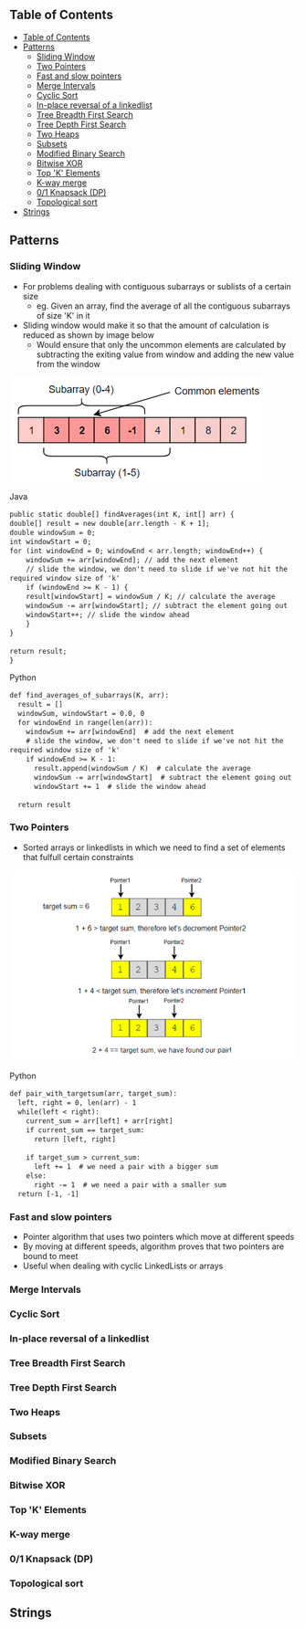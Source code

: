 ## Table of Contents
- [Table of Contents](#table-of-contents)
- [Patterns](#patterns)
  - [Sliding Window](#sliding-window)
  - [Two Pointers](#two-pointers)
  - [Fast and slow pointers](#fast-and-slow-pointers)
  - [Merge Intervals](#merge-intervals)
  - [Cyclic Sort](#cyclic-sort)
  - [In-place reversal of a linkedlist](#in-place-reversal-of-a-linkedlist)
  - [Tree Breadth First Search](#tree-breadth-first-search)
  - [Tree Depth First Search](#tree-depth-first-search)
  - [Two Heaps](#two-heaps)
  - [Subsets](#subsets)
  - [Modified Binary Search](#modified-binary-search)
  - [Bitwise XOR](#bitwise-xor)
  - [Top 'K' Elements](#top-k-elements)
  - [K-way merge](#k-way-merge)
  - [0/1 Knapsack (DP)](#01-knapsack-dp)
  - [Topological sort](#topological-sort)
- [Strings](#strings)


## Patterns

### Sliding Window
- For problems dealing with contiguous subarrays or sublists of a certain size
  - eg. Given an array, find the average of all the contiguous subarrays of size 'K' in it
- Sliding window would make it so that the amount of calculation is reduced as shown by image below
  - Would ensure that only the uncommon elements are calculated by subtracting the exiting value from window and adding the new value from the window

![Alt text](../images/sliding-window.PNG?raw=true "Sliding Window")

Java
```
public static double[] findAverages(int K, int[] arr) {
double[] result = new double[arr.length - K + 1];
double windowSum = 0;
int windowStart = 0;
for (int windowEnd = 0; windowEnd < arr.length; windowEnd++) {
    windowSum += arr[windowEnd]; // add the next element
    // slide the window, we don't need to slide if we've not hit the required window size of 'k'
    if (windowEnd >= K - 1) {
    result[windowStart] = windowSum / K; // calculate the average
    windowSum -= arr[windowStart]; // subtract the element going out
    windowStart++; // slide the window ahead
    }
}

return result;
}
```

Python
```
def find_averages_of_subarrays(K, arr):
  result = []
  windowSum, windowStart = 0.0, 0
  for windowEnd in range(len(arr)):
    windowSum += arr[windowEnd]  # add the next element
    # slide the window, we don't need to slide if we've not hit the required window size of 'k'
    if windowEnd >= K - 1:
      result.append(windowSum / K)  # calculate the average
      windowSum -= arr[windowStart]  # subtract the element going out
      windowStart += 1  # slide the window ahead

  return result
```

### Two Pointers
- Sorted arrays or linkedlists in which we need to find a set of elements that fulfull certain constraints

![Alt text](../images/pair-with-target-sum.PNG?raw=true "Pair with target sum")

Python
```
def pair_with_targetsum(arr, target_sum):
  left, right = 0, len(arr) - 1
  while(left < right):
    current_sum = arr[left] + arr[right]
    if current_sum == target_sum:
      return [left, right]

    if target_sum > current_sum:
      left += 1  # we need a pair with a bigger sum
    else:
      right -= 1  # we need a pair with a smaller sum
  return [-1, -1]
```

### Fast and slow pointers
- Pointer algorithm that uses two pointers which move at different speeds
- By moving at different speeds, algorithm proves that two pointers are bound to meet 
- Useful when dealing with cyclic LinkedLists or arrays

### Merge Intervals


### Cyclic Sort


### In-place reversal of a linkedlist


### Tree Breadth First Search


### Tree Depth First Search

### Two Heaps


### Subsets


### Modified Binary Search


### Bitwise XOR


### Top 'K' Elements


### K-way merge


### 0/1 Knapsack (DP)


### Topological sort


## Strings